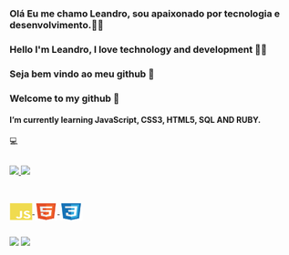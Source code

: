 
   <h3>Olá Eu me chamo Leandro, sou apaixonado por tecnologia e desenvolvimento.👨‍💻</h3>
   <h3>Hello I'm Leandro, I love technology and development 👨‍💻</h3>
   <h3>Seja bem vindo ao meu github 👋 </h3>
   <h3>Welcome to my github 👋 </h3>
   <h4> I’m currently learning JavaScript, CSS3, HTML5, SQL AND RUBY.</h4>💻


##
<div>
  <a href="https://github.com/leandrotagarro">
  <img height="180em" src=https://github-readme-stats.vercel.app/api?username=leandrotagarro&hide=contribs,prs&count_private=true&show_icons=true&theme=transparent>
  <img height="180em" src=https://github-readme-stats.vercel.app/api/top-langs/?username=leandrotagarro&langs_count=8)](https://github.com/leandrotagarro/github-readme-stats)>
  </div>
  
  
##

<div style="display: inline_block"><br>
  <img align="center" alt="Rafa-Js" height="30" width="40" src="https://raw.githubusercontent.com/devicons/devicon/master/icons/javascript/javascript-plain.svg">
  <img align="center" alt="Rafa-HTML" height="30" width="40" src="https://raw.githubusercontent.com/devicons/devicon/master/icons/html5/html5-original.svg">
  <img align="center" alt="Rafa-CSS" height="30" width="40" src="https://raw.githubusercontent.com/devicons/devicon/master/icons/css3/css3-original.svg">
</div>

##

<div> 
  <a href = "mailto:leandro.tagarro@gmail.com"><img src="https://img.shields.io/badge/-Gmail-%23333?style=for-the-badge&logo=gmail&logoColor=white" target="_blank"></a>
  <a href="https://www.linkedin.com/in/leandro-tagarro/" target="_blank"><img src="https://img.shields.io/badge/-LinkedIn-%230077B5?style=for-the-badge&logo=linkedin&logoColor=white" target="_blank"></a> 
  
</div>
